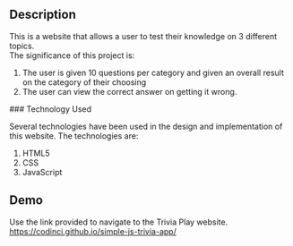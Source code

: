 <!-- ABOUT THE PROJECT -->
## Description

This is a website that allows a user to test their knowledge on 3 different topics. <br>
The significance of this project is:
<ol>
<li>The user is given 10 questions per category and given an overall result on the category of their choosing</li>
<li>The user can view the correct answer on getting it wrong.</li>
</ol>
### Technology Used

Several technologies have been used in the design and implementation of this website.
The technologies are:
<ol>
<li>HTML5</li>
<li>CSS</li>
<li>JavaScript</li>
</ol>

## Demo

Use the link provided to navigate to the Trivia Play website.
<https://codinci.github.io/simple-js-trivia-app/>
<br>

